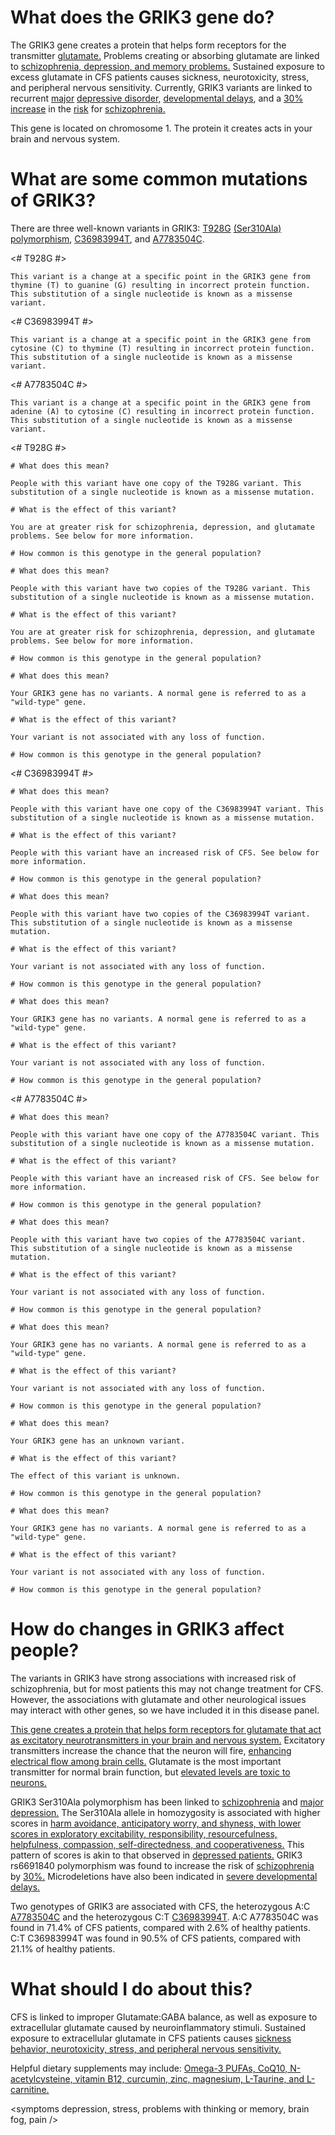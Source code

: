 # What does the GRIK3 gene do?

The GRIK3 gene creates a protein that helps form receptors for the transmitter [glutamate.](https://www.nimh.nih.gov/health/educational-resources/brain-basics/brain-basics.shtml) Problems creating or absorbing glutamate are linked to [schizophrenia, depression, and memory problems.](https://www.nimh.nih.gov/health/educational-resources/brain-basics/brain-basics.shtml) Sustained exposure to excess glutamate in CFS patients causes sickness, neurotoxicity, stress, and peripheral nervous sensitivity. Currently, GRIK3 variants are linked to recurrent [major](https://www.ncbi.nlm.nih.gov/pubmed/16958029) [depressive disorder](https://www.ncbi.nlm.nih.gov/pubmed/19221446/), [developmental delays](https://www.ncbi.nlm.nih.gov/pubmed/24449200/), and a [30% increase](https://www.ncbi.nlm.nih.gov/pubmed/25054019?dopt=Abstract) in the [risk](https://www.ncbi.nlm.nih.gov/pubmed/11986986) for [schizophrenia.](https://www.ncbi.nlm.nih.gov/pubmed/19921975/)

This gene is located on chromosome 1. The protein it creates acts in your brain and nervous system.


<TissueList brain  />

<GeneAnalysis gene="GRIK3" interval="NC000001_1.11:g.1111_9999"> 

# What are some common mutations of GRIK3?
 
There are three well-known variants in GRIK3: [T928G](https://www.ncbi.nlm.nih.gov/gene?Db=gene&Cmd=ShowDetailView&TermToSearch=2899) [(Ser310Ala)](https://www.ncbi.nlm.nih.gov/pubmed/11986986) [polymorphism](https://www.ncbi.nlm.nih.gov/pubmed/25054019?dopt=Abstract), [C36983994T](https://www.ncbi.nlm.nih.gov/pubmed/27835969), and [A7783504C](https://www.ncbi.nlm.nih.gov/pubmed/26859813).

<# T928G #>
 <Variant hgvs="NC000001_1.11:g.2222T>G" name="T928G"> 

    This variant is a change at a specific point in the GRIK3 gene from thymine (T) to guanine (G) resulting in incorrect protein function. This substitution of a single nucleotide is known as a missense variant.
 
</Variant>
<# C36983994T #>
 <Variant hgvs="NC_000001.11:g.36983994C>T" name="C36983994T"> 

    This variant is a change at a specific point in the GRIK3 gene from cytosine (C) to thymine (T) resulting in incorrect protein function. This substitution of a single nucleotide is known as a missense variant.

</Variant>
 
<# A7783504C #>
 <Variant hgvs="NC_000002.11:g.7783504A>C" name="A7783504C"> 

    This variant is a change at a specific point in the GRIK3 gene from adenine (A) to cytosine (C) resulting in incorrect protein function. This substitution of a single nucleotide is known as a missense variant.

</Variant>
<# T928G #>
 <Genotype hgvs="NC000001_1.11:g.[2222T>G];[2222=]" name="T928G"> 

    # What does this mean?
 
    People with this variant have one copy of the T928G variant. This substitution of a single nucleotide is known as a missense mutation.

    # What is the effect of this variant?

    You are at greater risk for schizophrenia, depression, and glutamate problems. See below for more information.

    # How common is this genotype in the general population?

  <piechart percentage=43 />
 </Genotype>
 <Genotype hgvs="NC000001_1.11:g.[2222T>G];[2222T>G]" name="T928G"> 
 
    # What does this mean?

    People with this variant have two copies of the T928G variant. This substitution of a single nucleotide is known as a missense mutation.

    # What is the effect of this variant?

    You are at greater risk for schizophrenia, depression, and glutamate problems. See below for more information.

    # How common is this genotype in the general population?

  <piechart percentage=19.9 />
 </Genotype>
 <Genotype hgvs="NC000001_1.11:g.[2222=];[2222=]" name="T928G"> 
 
    # What does this mean?

    Your GRIK3 gene has no variants. A normal gene is referred to as a "wild-type" gene.

    # What is the effect of this variant?

    Your variant is not associated with any loss of function.

    # How common is this genotype in the general population?

  <piechart percentage=37.1 />
 </Genotype>
<# C36983994T #>
 <Genotype hgvs="NC_000002.11:g[7783504A>C];[7783504=]" name=""> 

    # What does this mean?
 
    People with this variant have one copy of the C36983994T variant. This substitution of a single nucleotide is known as a missense mutation.

    # What is the effect of this variant?

    People with this variant have an increased risk of CFS. See below for more information.

    # How common is this genotype in the general population?

  <piechart percentage=15.8 />
 </Genotype>
 <Genotype hgvs="NC_000002.11:g[7783504A>C];[7783504A>C]" name=""> 
 
    # What does this mean?

    People with this variant have two copies of the C36983994T variant. This substitution of a single nucleotide is known as a missense mutation.

    # What is the effect of this variant?

    Your variant is not associated with any loss of function.

    # How common is this genotype in the general population?

  <piechart percentage=4.7 />
 </Genotype>
 <Genotype hgvs="NC_000002.11:g[7783504=];[7783504=]" name=""> 
 
    # What does this mean?

    Your GRIK3 gene has no variants. A normal gene is referred to as a "wild-type" gene.

    # What is the effect of this variant?

    Your variant is not associated with any loss of function.

    # How common is this genotype in the general population?

  <piechart percentage=79.5 />
 </Genotype>
<# A7783504C #>
 <Genotype hgvs="NC_000001.11:g.[36983994C>T];[36983994=]" name=""> 

    # What does this mean?
 
    People with this variant have one copy of the A7783504C variant. This substitution of a single nucleotide is known as a missense mutation.

    # What is the effect of this variant?

    People with this variant have an increased risk of CFS. See below for more information.

    # How common is this genotype in the general population?

  <piechart percentage=1.8 />
 </Genotype>
 <Genotype hgvs="NC_000001.11:g.[36983994C>T];[36983994C>T]" name=""> 
 
    # What does this mean?

    People with this variant have two copies of the A7783504C variant. This substitution of a single nucleotide is known as a missense mutation.

    # What is the effect of this variant?

    Your variant is not associated with any loss of function.

    # How common is this genotype in the general population?

  <piechart percentage=0.5 />
 </Genotype>
 <Genotype hgvs="NC_000001.11:g.[36983994=];[36983994=]" name=""> 
 
    # What does this mean?

    Your GRIK3 gene has no variants. A normal gene is referred to as a "wild-type" gene.

    # What is the effect of this variant?

    Your variant is not associated with any loss of function.

    # How common is this genotype in the general population?

  <piechart percentage=97.8 />
 </Genotype>
 <Genotype hgvs="unknown"> 
 
    # What does this mean?

    Your GRIK3 gene has an unknown variant.

    # What is the effect of this variant?

    The effect of this variant is unknown.

    # How common is this genotype in the general population?

  <piechart percentage=0 />
 </Genotype>
 <Genotype hgvs="wild-type">
 
    # What does this mean?

    Your GRIK3 gene has no variants. A normal gene is referred to as a "wild-type" gene.

    # What is the effect of this variant?

    Your variant is not associated with any loss of function.

    # How common is this genotype in the general population?

  <piechart percentage=37.1 />
 </Genotype>
</GeneAnalysis>

# How do changes in GRIK3 affect people?

The variants in GRIK3 have strong associations with increased risk of schizophrenia, but for most patients this may not change treatment for CFS. However, the associations with glutamate and other neurological issues may interact with other genes, so we have included it in this disease panel.

[This gene creates a protein that helps form receptors for glutamate that act as excitatory neurotransmitters in your brain and nervous system.](https://www.ncbi.nlm.nih.gov/gene?Db=gene&Cmd=ShowDetailView&TermToSearch=2899) Excitatory transmitters increase the chance that the neuron will fire, [enhancing electrical flow among brain cells.](https://www.nimh.nih.gov/health/educational-resources/brain-basics/brain-basics.shtml) Glutamate is the most important transmitter for normal brain function, but [elevated levels are toxic to neurons.](https://www.ncbi.nlm.nih.gov/books/NBK10807/) 

GRIK3 Ser310Ala polymorphism has been linked to [schizophrenia](https://www.ncbi.nlm.nih.gov/pubmed/19921975/) and [major depression.](https://www.ncbi.nlm.nih.gov/pubmed/16958029) The Ser310Ala allele in homozygosity is associated with higher scores in [harm avoidance, anticipatory worry, and shyness, with lower scores in exploratory excitability, responsibility, resourcefulness, helpfulness, compassion, self-directedness, and cooperativeness.](https://www.ncbi.nlm.nih.gov/pubmed/19221446/) This pattern of scores is akin to that observed in [depressed patients.](https://www.ncbi.nlm.nih.gov/pubmed/19221446/) GRIK3 rs6691840 polymorphism was found to increase the risk of [schizophrenia](https://www.ncbi.nlm.nih.gov/pubmed/19921975/) by [30%.](https://www.ncbi.nlm.nih.gov/pubmed/25054019?dopt=Abstract) Microdeletions have also been indicated in [severe developmental delays.](https://www.ncbi.nlm.nih.gov/pubmed/24449200/)

Two genotypes of GRIK3 are associated with CFS, the heterozygous A:C [A7783504C](https://www.ncbi.nlm.nih.gov/pubmed/26859813) and the heterozygous C:T [C36983994T](https://www.ncbi.nlm.nih.gov/pubmed/27835969). A:C A7783504C was found in 71.4% of CFS patients, compared with 2.6% of healthy patients. C:T C36983994T was found in 90.5% of CFS patients, compared with 21.1% of healthy patients.

# What should I do about this?

CFS is linked to improper Glutamate:GABA balance, as well as exposure to extracellular glutamate caused by neuroinflammatory stimuli. Sustained exposure to extracellular glutamate in CFS patients causes [sickness behavior, neurotoxicity, stress, and peripheral nervous sensitivity.](https://www.ncbi.nlm.nih.gov/pmc/articles/PMC5314655/)

Helpful dietary supplements may include: [Omega-3 PUFAs, CoQ10, N-acetylcysteine, vitamin B12, curcumin, zinc, magnesium, L-Taurine, and L-carnitine.](https://www.ncbi.nlm.nih.gov/pmc/articles/PMC5314655/) 

<symptoms depression, stress, problems with thinking or memory, brain fog, pain />
